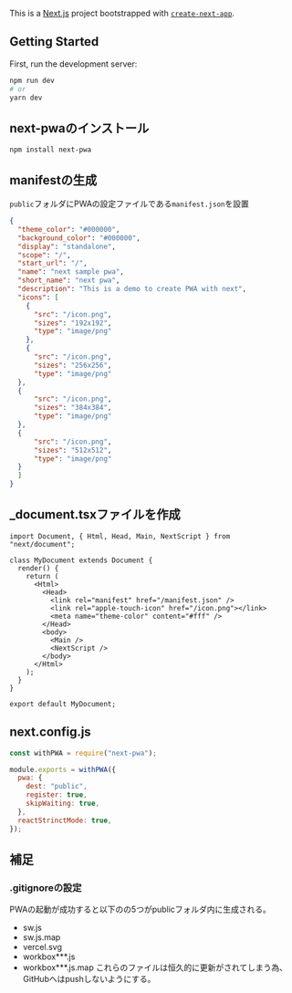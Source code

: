 This is a [Next.js](https://nextjs.org/) project bootstrapped with [`create-next-app`](https://github.com/vercel/next.js/tree/canary/packages/create-next-app).

## Getting Started

First, run the development server:

```bash
npm run dev
# or
yarn dev
```

## next-pwaのインストール
```
npm install next-pwa
```

## manifestの生成
`public`フォルダにPWAの設定ファイルである`manifest.json`を設置

```manifest.json
{
  "theme_color": "#000000",
  "background_color": "#000000",
  "display": "standalone",
  "scope": "/",
  "start_url": "/",
  "name": "next sample pwa",
  "short_name": "next pwa",
  "description": "This is a demo to create PWA with next",
  "icons": [
    {
      "src": "/icon.png",
      "sizes": "192x192",
      "type": "image/png"
    },
    {
      "src": "/icon.png",
      "sizes": "256x256",
      "type": "image/png"
  },
  {
      "src": "/icon.png",
      "sizes": "384x384",
      "type": "image/png"
  },
  {
      "src": "/icon.png",
      "sizes": "512x512",
      "type": "image/png"
  }
  ]
}
```

## _document.tsxファイルを作成

``` _document.tsx
import Document, { Html, Head, Main, NextScript } from "next/document";

class MyDocument extends Document {
  render() {
    return (
      <Html>
        <Head>
          <link rel="manifest" href="/manifest.json" />
          <link rel="apple-touch-icon" href="/icon.png"></link>
          <meta name="theme-color" content="#fff" />
        </Head>
        <body>
          <Main />
          <NextScript />
        </body>
      </Html>
    );
  }
}

export default MyDocument;
```

## next.config.js
``` next.config.js
const withPWA = require("next-pwa");

module.exports = withPWA({
  pwa: {
    dest: "public",
    register: true,
    skipWaiting: true,
  },
  reactStrinctMode: true,
});
```

## 補足
### .gitignoreの設定
PWAの起動が成功すると以下のの5つがpublicフォルダ内に生成される。
- sw.js
- sw.js.map
- vercel.svg
- workbox***.js
- workbox***.js.map
これらのファイルは恒久的に更新がされてしまう為、GitHubへはpushしないようにする。


